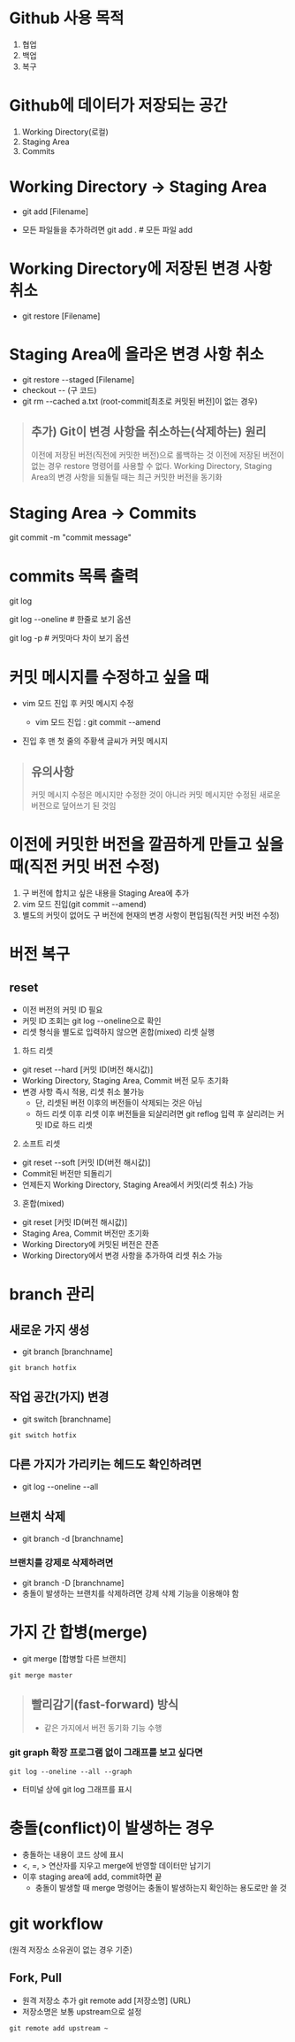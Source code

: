 # Github 사용 목적

1. 협업
2. 백업
3. 복구

# Github에 데이터가 저장되는 공간

1. Working Directory(로컬)
2. Staging Area
3. Commits

# Working Directory -> Staging Area

- git add [Filename]

- 모든 파일들을 추가하려면 git add .  # 모든 파일 add

# Working Directory에 저장된 변경 사항 취소

- git restore [Filename]

# Staging Area에 올라온 변경 사항 취소

- git restore --staged [Filename]
- checkout -- (구 코드)
- git rm --cached a.txt (root-commit[최초로 커밋된 버전]이 없는 경우)

> ## 추가) Git이 변경 사항을 취소하는(삭제하는) 원리
> 이전에 저장된 버전(직전에 커밋한 버전)으로 롤백하는 것
> 이전에 저장된 버전이 없는 경우 restore 명령어를 사용할 수 없다.
> Working Directory, Staging Area의 변경 사항을 되돌릴 때는 최근 커밋한 버전을 동기화

# Staging Area -> Commits

git commit -m "commit message"

# commits 목록 출력

git log

git log --oneline  # 한줄로 보기 옵션

git log -p  # 커밋마다 차이 보기 옵션

# 커밋 메시지를 수정하고 싶을 때

- vim 모드 진입 후 커밋 메시지 수정
  - vim 모드 진입 : git commit --amend

- 진입 후 맨 첫 줄의 주황색 글씨가 커밋 메시지
  
> ## 유의사항
> 커밋 메시지 수정은 메시지만 수정한 것이 아니라 커밋 메시지만 수정된 새로운 버전으로 덮어쓰기 된 것임

# 이전에 커밋한 버전을 깔끔하게 만들고 싶을 때(직전 커밋 버전 수정)

1. 구 버전에 합치고 싶은 내용을 Staging Area에 추가
2. vim 모드 진입(git commit --amend)
3. 별도의 커밋이 없어도 구 버전에 현재의 변경 사항이 편입됨(직전 커밋 버전 수정)

# 버전 복구

## reset

- 이전 버전의 커밋 ID 필요
- 커밋 ID 조회는 git log --oneline으로 확인
- 리셋 형식을 별도로 입력하지 않으면 혼합(mixed) 리셋 실행

1. 하드 리셋
- git reset --hard [커밋 ID(버전 해시값)]
- Working Directory, Staging Area, Commit 버전 모두 초기화
- 변경 사항 즉시 적용, 리셋 취소 불가능
  - 단, 리셋된 버전 이후의 버전들이 삭제되는 것은 아님
  - 하드 리셋 이후 리셋 이후 버전들을 되살리려면 git reflog 입력 후 살리려는 커밋 ID로 하드 리셋

2. 소프트 리셋

- git reset --soft [커밋 ID(버전 해시값)]
- Commit된 버전만 되돌리기
- 언제든지 Working Directory, Staging Area에서 커밋(리셋 취소) 가능

3. 혼합(mixed)

- git reset [커밋 ID(버전 해시값)]
- Staging Area, Commit 버전만 초기화
- Working Directory에 커밋된 버전은 잔존
- Working Directory에서 변경 사항을 추가하여 리셋 취소 가능

# branch 관리

## 새로운 가지 생성

- git branch [branchname]

```
git branch hotfix
```

## 작업 공간(가지) 변경

- git switch [branchname]

```
git switch hotfix
```

## 다른 가지가 가리키는 헤드도 확인하려면

- git log --oneline --all

## 브랜치 삭제

- git branch -d [branchname]

### 브랜치를 강제로 삭제하려면

- git branch -D [branchname]
- 충돌이 발생하는 브랜치를 삭제하려면 강제 삭제 기능을 이용해야 함

# 가지 간 합병(merge)

- git merge [합병할 다른 브랜치]

```
git merge master
```

> ## 빨리감기(fast-forward) 방식
> - 같은 가지에서 버전 동기화 기능 수행

### git graph 확장 프로그램 없이 그래프를 보고 싶다면

```
git log --oneline --all --graph
```

- 터미널 상에 git log 그래프를 표시

# 충돌(conflict)이 발생하는 경우

- 충돌하는 내용이 코드 상에 표시
- <, =, > 연산자를 지우고 merge에 반영할 데이터만 남기기
- 이후 staging area에 add, commit하면 끝
  - 충돌이 발생할 때 merge 명령어는 충돌이 발생하는지 확인하는 용도로만 쓸 것

# git workflow

(원격 저장소 소유권이 없는 경우 기준)

## Fork, Pull

- 원격 저장소 추가 git remote add [저장소명] (URL)
- 저장소명은 보통 upstream으로 설정

```
git remote add upstream ~
```